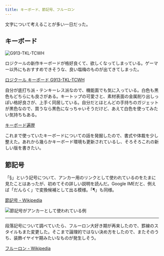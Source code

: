 ```yaml
---
title: キーボード、節記号、フルーロン
---
```


文字について考えることが多い一日だった。

## キーボード

![](https://images-na.ssl-images-amazon.com/images/I/71vo-w1hWXL._AC_SL1500_.jpg "G913-TKL-TCWH")

ロジクールの新作キーボードが格好良くて、欲しくなってしまっている。ゲーマー以外にもおすすめできそうな、良い塩梅のものが出てきてしまった。

[ロジクール キーボード G913-TKL-TCWH](https://www.amazon.co.jp/dp/B08FT88853)

自分が底打ち派・テンキーレス派なので、機能面でも気に入っている。白色も黒色もどちらにも良さがある。キートップの可愛さと、素材表面の金属削り出しっぽい格好良さが、上手く同居している。自分だとほとんどの手持ちのガジェットが黒色なので、買うなら黒色になっちゃいそうだけど、あえて白色を使ってみたい気持ちもある。

[キーボード遍歴](/articles/2018-12-16-keyboards)

これまで使っていたキーボードについての話を発掘したので、書式や体裁を少し整えた。あれから幾らかキーボード環境も更新されているし、そろそろこれの新しい版を書きたい。

## 節記号

「§」という記号について、アンカー用のリンクとして使われているのをたまに見たことはあったが、初めてその詳しい説明を読んだ。Google IMEだと、例えば「だんらく」で変換候補として出る模様。「¶」も同様。

[節記号 - Wikipedia](https://ja.wikipedia.org/wiki/%E7%AF%80%E8%A8%98%E5%8F%B7)

![](/images/2020-09-25-notes.png "節記号がアンカーとして使われている例")

---

段落記号について調べていたら、フルーロン大好き期が再来したので、罫線のスタイルもまた変更した。そこまで論理的ではない決め方をしたので、またそのうち、装飾イヤイヤ期みたいなものが発生しそう。

[フルーロン - Wikipedia](https://ja.wikipedia.org/wiki/%E3%83%95%E3%83%AB%E3%83%BC%E3%83%AD%E3%83%B3)
